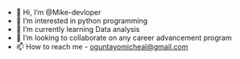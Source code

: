 - 👋 Hi, I’m @Mike-devloper
- 👀 I’m interested in python programming
- 🌱 I’m currently learning Data analysis
- 💞️ I’m looking to collaborate on any career advancement program
- 📫 How to reach me - oguntayomicheal@gmail.com
<!---
Mike-devloper/Mike-devloper is a ✨ special ✨ repository because its `README.md` (this file) appears on your GitHub profile.
You can click the Preview link to take a look at your changes.
--->
